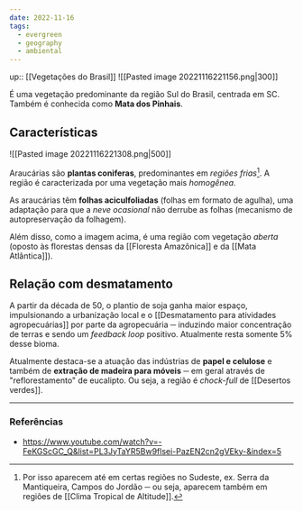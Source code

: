 ```yaml
---
date: 2022-11-16
tags:
  - evergreen
  - geography
  - ambiental
---
```

up:: [[Vegetações do Brasil]]
![[Pasted image 20221116221156.png|300]]

É uma vegetação predominante da região Sul do Brasil, centrada em SC. Também é conhecida como **Mata dos Pinhais**.

## Características
![[Pasted image 20221116221308.png|500]]

Araucárias são **plantas coniferas**, predominantes em *regiões frias*[^1]. A região é caracterizada por uma vegetação mais *homogênea*. 

As araucárias têm **folhas aciculfoliadas** (folhas em formato de agulha), uma adaptação para que a *neve ocasional* não derrube as folhas (mecanismo de autopreservação da folhagem).

Além disso, como a imagem acima, é uma região com vegetação *aberta* (oposto às florestas densas da [[Floresta Amazônica]] e da [[Mata Atlântica]]).

## Relação com desmatamento
A partir da década de 50, o plantio de soja ganha maior espaço, impulsionando a urbanização local e o [[Desmatamento para atividades agropecuárias]] por parte da agropecuária ─ induzindo maior concentração de terras e sendo um *feedback loop* positivo. Atualmente resta somente 5% desse bioma.

Atualmente destaca-se a atuação das indústrias de **papel e celulose** e também de **extração de madeira para móveis** ─ em geral através de "reflorestamento" de eucalipto. Ou seja, a região é *chock-full* de [[Desertos verdes]].

---
### Referências
- https://www.youtube.com/watch?v=-FeKGScGC_Q&list=PL3JyTaYR5Bw9flsei-PazEN2cn2gVEky-&index=5

[^1]: Por isso aparecem até em certas regiões no Sudeste, ex. Serra da Mantiqueira, Campos do Jordão ─ ou seja, aparecem também em regiões de [[Clima Tropical de Altitude]]. 